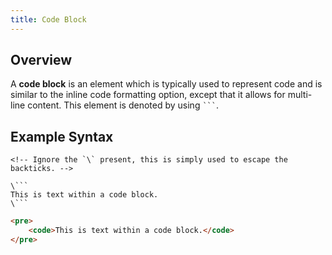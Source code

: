 ```yaml
---
title: Code Block
---
```


## Overview

A **code block** is an element which is typically used to represent code and is similar to the inline code formatting option, except that it allows for multi-line content. This element is denoted by using ` ``` `.

## Example Syntax

````
<!-- Ignore the `\` present, this is simply used to escape the backticks. -->

\```
This is text within a code block.
\```
````

```html
<pre>
    <code>This is text within a code block.</code>
</pre>
```
